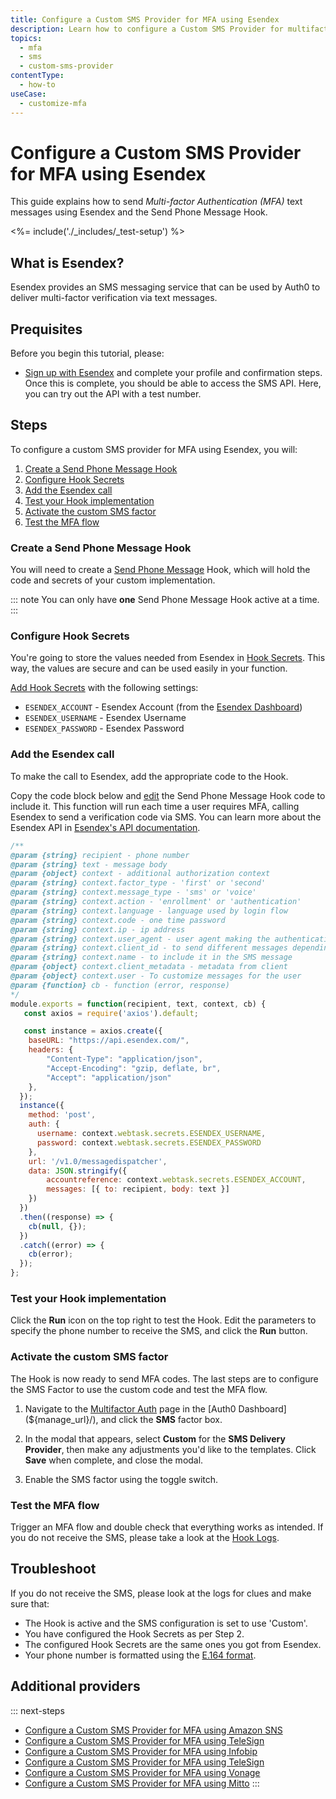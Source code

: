 ```yaml
---
title: Configure a Custom SMS Provider for MFA using Esendex
description: Learn how to configure a Custom SMS Provider for multifactor authentication (MFA) using Esendex.
topics:
  - mfa
  - sms
  - custom-sms-provider
contentType:
  - how-to
useCase:
  - customize-mfa
---
```

# Configure a Custom SMS Provider for MFA using Esendex

This guide explains how to send <dfn data-key="multifactor-authentication">Multi-factor Authentication (MFA)</dfn> text messages using Esendex and the Send Phone Message Hook.

<%= include('./_includes/_test-setup') %>

## What is Esendex?

Esendex provides an SMS messaging service that can be used by Auth0 to deliver multi-factor verification via text messages. 

## Prequisites

Before you begin this tutorial, please:

- [Sign up with Esendex](https://www.esendex.co.uk/#freetrialformblock) and complete your profile and confirmation steps. Once this is complete, you should be able to access the SMS API. Here, you can try out the API with a test number.

## Steps

To configure a custom SMS provider for MFA using Esendex, you will:

1. [Create a Send Phone Message Hook](#create-a-send-phone-message-hook)
2. [Configure Hook Secrets](#configure-hook-secrets)
3. [Add the Esendex call](#add-the-esendex-call)
4. [Test your Hook implementation](#test-your-hook-implementation)
5. [Activate the custom SMS factor](#activate-the-custom-sms-factor)
6. [Test the MFA flow](#test-the-mfa-flow)

### Create a Send Phone Message Hook

You will need to create a [Send Phone Message](/hooks/extensibility-points/send-phone-message) Hook, which will hold the code and secrets of your custom implementation.

::: note
You can only have **one** Send Phone Message Hook active at a time.
:::

### Configure Hook Secrets

You're going to store the values needed from Esendex in [Hook Secrets](/hooks/secrets). This way, the values are secure and can be used easily in your function.

[Add Hook Secrets](/hooks/secrets/create) with the following settings:

* `ESENDEX_ACCOUNT` - Esendex Account (from the [Esendex Dashboard](https://admin.esendex.com/accounts))
* `ESENDEX_USERNAME` - Esendex Username
* `ESENDEX_PASSWORD` - Esendex Password

### Add the Esendex call

To make the call to Esendex, add the appropriate code to the Hook.

Copy the code block below and [edit](/hooks/update) the Send Phone Message Hook code to include it. This function will run each time a user requires MFA, calling Esendex to send a verification code via SMS. You can learn more about the Esendex API in [Esendex's API documentation](https://developers.esendex.com/api-reference#smsapis).

```js
/**
@param {string} recipient - phone number
@param {string} text - message body
@param {object} context - additional authorization context
@param {string} context.factor_type - 'first' or 'second'
@param {string} context.message_type - 'sms' or 'voice'
@param {string} context.action - 'enrollment' or 'authentication'
@param {string} context.language - language used by login flow
@param {string} context.code - one time password
@param {string} context.ip - ip address
@param {string} context.user_agent - user agent making the authentication request
@param {string} context.client_id - to send different messages depending on the client id
@param {string} context.name - to include it in the SMS message
@param {object} context.client_metadata - metadata from client
@param {object} context.user - To customize messages for the user
@param {function} cb - function (error, response)
*/
module.exports = function(recipient, text, context, cb) {
   const axios = require('axios').default;

   const instance = axios.create({
    baseURL: "https://api.esendex.com/",
    headers: {
        "Content-Type": "application/json",
        "Accept-Encoding": "gzip, deflate, br",
        "Accept": "application/json"
    },
  });
  instance({
    method: 'post',
    auth: {
      username: context.webtask.secrets.ESENDEX_USERNAME,
      password: context.webtask.secrets.ESENDEX_PASSWORD
    },
    url: '/v1.0/messagedispatcher',
    data: JSON.stringify({
        accountreference: context.webtask.secrets.ESENDEX_ACCOUNT,
        messages: [{ to: recipient, body: text }]
    })
  })
  .then((response) => {
    cb(null, {});
  })
  .catch((error) => {
    cb(error);
  });
};
```

### Test your Hook implementation

Click the **Run** icon on the top right to test the Hook. Edit the parameters to specify the phone number to receive the SMS, and click the **Run** button.

### Activate the custom SMS factor

The Hook is now ready to send MFA codes. The last steps are to configure the SMS Factor to use the custom code and test the MFA flow.

1. Navigate to the [Multifactor Auth](${manage_url}/#/mfa) page in the [Auth0 Dashboard](${manage_url}/), and click the **SMS** factor box.

2. In the modal that appears, select **Custom** for the **SMS Delivery Provider**, then make any adjustments you'd like to the templates. Click **Save** when complete, and close the modal.

3. Enable the SMS factor using the toggle switch.

### Test the MFA flow

Trigger an MFA flow and double check that everything works as intended. If you do not receive the SMS, please take a look at the [Hook Logs](/hooks/view-logs).

## Troubleshoot

If you do not receive the SMS, please look at the logs for clues and make sure that:

- The Hook is active and the SMS configuration is set to use 'Custom'.
- You have configured the Hook Secrets as per Step 2.
- The configured Hook Secrets are the same ones you got from Esendex.
- Your phone number is formatted using the [E.164 format](https://en.wikipedia.org/wiki/E.164).

## Additional providers

::: next-steps
* [Configure a Custom SMS Provider for MFA using Amazon SNS](/mfa/send-phone-message-hook-amazon-sns)
* [Configure a Custom SMS Provider for MFA using TeleSign](/mfa/send-phone-message-hook-twilio)
* [Configure a Custom SMS Provider for MFA using Infobip](/mfa/send-phone-message-hook-infobip)
* [Configure a Custom SMS Provider for MFA using TeleSign](/mfa/send-phone-message-hook-telesign)
* [Configure a Custom SMS Provider for MFA using Vonage](/mfa/send-phone-message-hook-vonage)
* [Configure a Custom SMS Provider for MFA using Mitto](/mfa/send-phone-message-hook-mitto)
:::
